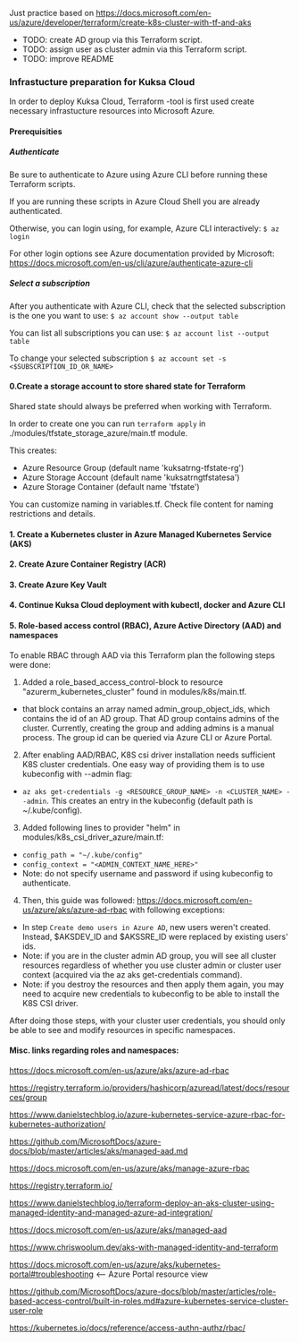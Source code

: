 Just practice based on https://docs.microsoft.com/en-us/azure/developer/terraform/create-k8s-cluster-with-tf-and-aks

- TODO: create AD group via this Terraform script.
- TODO: assign user as cluster admin via this Terraform script.
- TODO: improve README

### Infrastucture preparation for Kuksa Cloud

In order to deploy Kuksa Cloud, Terraform -tool is first used create necessary infrastucture resources into Microsoft Azure.

#### Prerequisities


##### Authenticate

Be sure to authenticate to Azure using Azure CLI before running these Terraform scripts.

If you are running these scripts in Azure Cloud Shell you are already authenticated.

Otherwise, you can login using, for example, Azure CLI interactively:
`$ az login`

For other login options see Azure documentation provided by Microsoft:
https://docs.microsoft.com/en-us/cli/azure/authenticate-azure-cli


##### Select a subscription

After you authenticate with Azure CLI, check that the selected subscription is the one you want to use:
`$ az account show --output table`

You can list all subscriptions you can use:
`$ az account list --output table`

To change your selected subscription
`$ az account set -s <$SUBSCRIPTION_ID_OR_NAME>`


#### 0.Create a storage account to store shared state for Terraform
Shared state should always be preferred when working with Terraform.

In order to create one you can run `terraform apply` in ./modules/tfstate_storage_azure/main.tf module.

This creates:
- Azure Resource Group (default name 'kuksatrng-tfstate-rg')
- Azure Storage Account (default name 'kuksatrngtfstatesa')
- Azure Storage Container (default name 'tfstate')

You can customize naming in variables.tf. Check file content for naming restrictions and details.


#### 1. Create a Kubernetes cluster in Azure Managed Kubernetes Service (AKS)


#### 2. Create Azure Container Registry (ACR)


#### 3. Create Azure Key Vault


#### 4. Continue Kuksa Cloud deployment with kubectl, docker and Azure CLI


#### 5. Role-based access control (RBAC), Azure Active Directory (AAD) and namespaces

To enable RBAC through AAD via this Terraform plan the following steps were done:

1. Added a role_based_access_control-block to resource "azurerm_kubernetes_cluster" found in modules/k8s/main.tf.
- that block contains an array named admin_group_object_ids, which contains the id of an AD group. That AD group contains admins of the cluster. Currently, creating the group and adding admins is a manual process. The group id can be queried via Azure CLI or Azure Portal.
2. After enabling AAD/RBAC, K8S csi driver installation needs sufficient K8S cluster credentials. One easy way of providing them is to use kubeconfig with --admin flag:
- `az aks get-credentials -g <RESOURCE_GROUP_NAME> -n <CLUSTER_NAME> --admin`. This creates an entry in the kubeconfig (default path is ~/.kube/config).
3. Added following lines to provider "helm" in modules/k8s_csi_driver_azure/main.tf: 
- `config_path = "~/.kube/config"`
- `config_context = "<ADMIN_CONTEXT_NAME_HERE>"`
- Note: do not specify username and password if using kubeconfig to authenticate.
4. Then, this guide was followed: https://docs.microsoft.com/en-us/azure/aks/azure-ad-rbac with following exceptions: 
- In step `Create demo users in Azure AD`, new users weren't created. Instead, 
$AKSDEV_ID and $AKSSRE_ID were replaced by existing users' ids.
- Note: if you are in the cluster admin AD group, you will see all cluster resources regardless of whether you use cluster admin or cluster user context (acquired via the az aks get-credentials command).
- Note: if you destroy the resources and then apply them again, you may need to acquire new credentials to kubeconfig to be able to install the K8S CSI driver.

After doing those steps, with your cluster user credentials, you should only be able to see and modify resources in specific namespaces.


#### Misc. links regarding roles and namespaces:
https://docs.microsoft.com/en-us/azure/aks/azure-ad-rbac

https://registry.terraform.io/providers/hashicorp/azuread/latest/docs/resources/group

https://www.danielstechblog.io/azure-kubernetes-service-azure-rbac-for-kubernetes-authorization/

https://github.com/MicrosoftDocs/azure-docs/blob/master/articles/aks/managed-aad.md

https://docs.microsoft.com/en-us/azure/aks/manage-azure-rbac

https://registry.terraform.io/

https://www.danielstechblog.io/terraform-deploy-an-aks-cluster-using-managed-identity-and-managed-azure-ad-integration/

https://docs.microsoft.com/en-us/azure/aks/managed-aad

https://www.chriswoolum.dev/aks-with-managed-identity-and-terraform

https://docs.microsoft.com/en-us/azure/aks/kubernetes-portal#troubleshooting <-- Azure Portal resource view

https://github.com/MicrosoftDocs/azure-docs/blob/master/articles/role-based-access-control/built-in-roles.md#azure-kubernetes-service-cluster-user-role

https://kubernetes.io/docs/reference/access-authn-authz/rbac/


